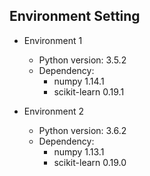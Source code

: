 Environment Setting
---

- Environment 1
    - Python version: 3.5.2
    - Dependency:
        - numpy 1.14.1
        - scikit-learn 0.19.1

- Environment 2
    - Python version: 3.6.2
    - Dependency:
        - numpy 1.13.1
        - scikit-learn 0.19.0
